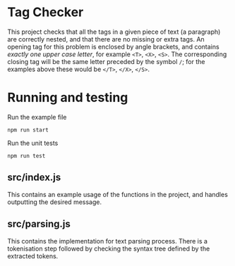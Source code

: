 # Tag Checker

This project checks that all the tags in a given piece of text (a paragraph) are correctly nested, and that there are no missing or extra tags. An opening tag for this problem is enclosed by angle brackets, and contains *exactly one upper case letter*, for example `<T>`, `<X>`, `<S>`. The corresponding closing tag will be the same letter preceded by the symbol `/`; for the examples above these would be `</T>`, `</X>`, `</S>`.

# Running and testing

Run the example file

`npm run start`

Run the unit tests

`npm run test`

## src/index.js

This contains an example usage of the functions in the project, and handles outputting the desired message.

## src/parsing.js

This contains the implementation for text parsing process. There is a tokenisation step followed by checking the syntax tree defined by the extracted tokens.
